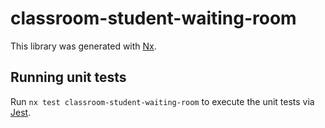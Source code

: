 # classroom-student-waiting-room

This library was generated with [Nx](https://nx.dev).

## Running unit tests

Run `nx test classroom-student-waiting-room` to execute the unit tests via [Jest](https://jestjs.io).
